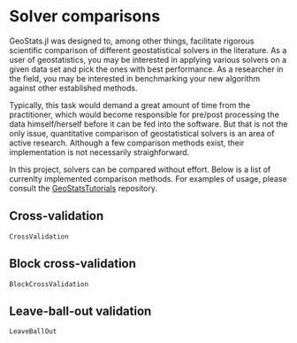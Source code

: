 # Solver comparisons

GeoStats.jl was designed to, among other things, facilitate rigorous scientific
comparison of different geostatistical solvers in the literature. As a user of
geostatistics, you may be interested in applying various solvers on a given data
set and pick the ones with best performance. As a researcher in the field, you may
be interested in benchmarking your new algorithm against other established methods.

Typically, this task would demand a great amount of time from the practitioner, which
would become responsible for pre/post processing the data himself/herself before it
can be fed into the software. But that is not the only issue, quantitative comparison
of geostatistical solvers is an area of active research. Although a few comparison
methods exist, their implementation is not necessarily straighforward.

In this project, solvers can be compared without effort. Below is a list of currenlty
implemented comparison methods. For examples of usage, please consult the
[GeoStatsTutorials](https://github.com/JuliaEarth/GeoStatsTutorials) repository.

## Cross-validation

```@docs
CrossValidation
```

## Block cross-validation

```@docs
BlockCrossValidation
```

## Leave-ball-out validation

```@docs
LeaveBallOut
```
